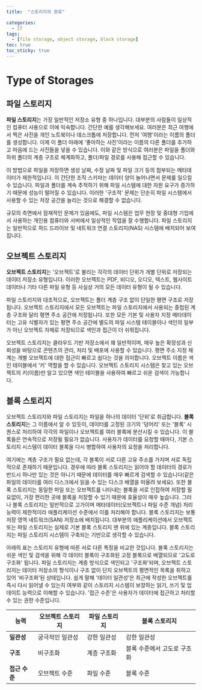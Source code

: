 ```yaml
---
title:  "스토리지의 종류"

categories:
  - IT
tags:
  - [file storage, object storage, block storage]
toc: true
toc_sticky: true
---
```



# Type of Storages

## 파일 스토리지

**파일 스토리지**는 가장 일반적인 저장소 유형 중 하나입니다. 대부분의 사람들이 일상적인 컴퓨터 사용으로 이에 익숙합니다. 간단한 예를 생각해보세요. 여러분은 최근 여행에서 찍은 사진을 개인 노트북이나 데스크톱에 저장합니다. 먼저 '여행'이라는 이름의 폴더를 생성합니다. 이제 이 폴더 아래에 '좋아하는 사진'이라는 이름의 다른 폴더를 추가하고 마음에 드는 사진들을 넣을 수 있습니다. 이와 같은 방식으로 여러분은 파일을 폴더와 하위 폴더의 계층 구조로 체계화하고, 폴더/파일 경로를 사용해 접근할 수 있습니다.

이 방법으로 파일을 저장하면 생성 날짜, 수정 날짜 및 파일 크기 등의 첨부되는 메타데이터가 제한적입니다. 이 간단한 조직 스키마는 데이터 양이 늘어나면서 문제를 일으킬 수 있습니다. 파일과 폴더를 계속 추적하기 위해 파일 시스템에 대한 자원 요구가 증가하기 때문에 성능이 떨어질 수 있습니다. 이러한 '구조적' 문제는 단순히 파일 시스템에서 사용할 수 있는 저장 공간을 늘리는 것으로 해결할 수 없습니다.

규모의 측면에서 잠재적인 문제가 있음에도, 파일 시스템은 업무 현장 및 중대형 기업에서 사용하는 개인용 컴퓨터와 서버에서 일상적인 작업을 잘 수행합니다. 파일 스토리지는 일반적으로 하드 드라이브 및 네트워크 연결 스토리지(NAS) 시스템에 배치되어 보여집니다.

## 오브젝트 스토리지

**오브젝트 스토리지**는 '오브젝트'로 불리는 각각의 데이터 단위가 개별 단위로 저장되는 데이터 저장소 유형입니다. 이러한 오브젝트는 PDF, 비디오, 오디오, 텍스트, 웹사이트 데이터나 기타 다른 파일 유형 등 사실상 거의 모든 데이터 유형이 될 수 있습니다.

파일 스토리지와 대조적으로, 오브젝트는 폴더 계층 구조 없이 단일한 평면 구조로 저장됩니다. 오브젝트 스토리지에서 모든 오브젝트는 파일 스토리지에서 사용되는 중첩된 계층 구조와 달리 평면 주소 공간에 저장됩니다. 또한 모든 기본 및 사용자 지정 메타데이터는 고유 식별자가 있는 평면 주소 공간에 별도의 파일 시스템 테이블이나 색인의 일부가 아닌 오브젝트 자체로 저장되므로 색인과 접근이 더 쉬워집니다.

오브젝트 스토리지는 클라우드 기반 저장소에서 꽤 일반적이며, 매우 높은 확장성과 신뢰성을 바탕으로 콘텐츠의 관리, 처리 및 배포에 사용할 수 있습니다. 평면 주소 지정 체계는 개별 오브젝트에 대한 접근이 빠르고 쉽다는 것을 의미합니다. 오브젝트 이름은 색인 테이블에서 '키' 역할을 할 수 있습니다. 오브젝트 스토리지 시스템은 찾고 있는 오브젝트의 키(이름)만 알고 있으면 색인 테이블을 사용하여 빠르고 쉬운 검색이 가능합니다.

## 블록 스토리지

오브젝트 스토리지와 파일 스토리지는 파일을 하나의 데이터 '단위'로 취급합니다. **블록 스토리지**는 그 이름에서 알 수 있듯이, 데이터를 고정된 크기의 '덩어리' 또는 '블록' 시퀀스로 처리하여 각각의 파일이나 오브젝트를 여러 블록에 분산시킬 수 있습니다. 이 블록들은 연속적으로 저장될 필요가 없습니다. 사용자가 데이터를 요청할 때마다, 기본 스토리지 시스템이 데이터 블록을 다시 병합하여 사용자의 요청을 처리합니다.

여기에는 계층 구조가 필요 없는데, 각 블록이 서로 다른 고유 주소를 가지며 서로 독립적으로 존재하기 때문입니다. 경우에 따라 블록 스토리지는 읽어야 할 데이터의 경로가 반드시 하나만 있는 것은 아니기 때문에 데이터를 매우 빠르게 검색할 수 있습니다(같은 파일의 데이터를 여러 디스크에서 읽을 수 있는 디스크 배열을 떠올려 보세요). 또한 블록 스토리지는 동일한 파일 또는 오브젝트를 나타내는 블록을 서로 인접하여 저장할 필요없이, 가장 편리한 곳에 블록을 저장할 수 있기 때문에 효율성이 매우 높습니다. 그러나 블록 스토리지는 일반적으로 고가이며 메타데이터(오브젝트나 파일 수준 개념) 처리 능력이 제한적이라 애플리케이션 수준에서 이를 처리해야 합니다. 블록 스토리지는 보통 저장 영역 네트워크(SAN) 저장소에 배치됩니다. 대부분의 애플리케이션에서 오브젝트 또는 파일 스토리지는 실제로 기본 블록 스토리지 맨 위에 있는 계층입니다. 블록 스토리지는 파일 스토리지 시스템이 구축되는 기반으로 생각할 수 있습니다.

아래의 표는 스토리지 유형에 따른 서로 다른 특징을 비교한 것입니다. 블록 스토리지는 쉬운 색인 및 검색을 위해 각 데이터 블록이 구조화된 고정 블록으로 배열되므로 '고도로 구조화' 됩니다. 파일 스토리지는 계층 방식으로 색인되고 '구조화'되며, 오브젝트 스토리지는 데이터 저장소의 형식이나 구조 없이 단지 오브젝트의 평면적인 목록을 취하고 있어 '비구조화'된 상태입니다. 쉽게 말해 '데이터 일관성'은 최근에 작성한 오브젝트를 즉시 다시 읽어낼 수 있는지 여부와 같이 스토리지 시스템이 보장하는 읽기, 쓰기 및 업데이트 능력으로 이해할 수 있습니다. '접근 수준'은 사용자가 데이터에 접근하고 처리할 수 있는 권한 수준입니다.



| **능력**      | **오브젝트 스토리지** | **파일 스토리지** | **블록 스토리지**           |
| ------------- | --------------------- | ----------------- | --------------------------- |
| **일관성**    | 궁극적인 일관성       | 강한 일관성       | 강한 일관성                 |
| **구조**      | 비구조화              | 계층 구조화       | 블록 수준에서 고도로 구조화 |
| **접근 수준** | 오브젝트 수준         | 파일 수준         | 블록 수준                   |